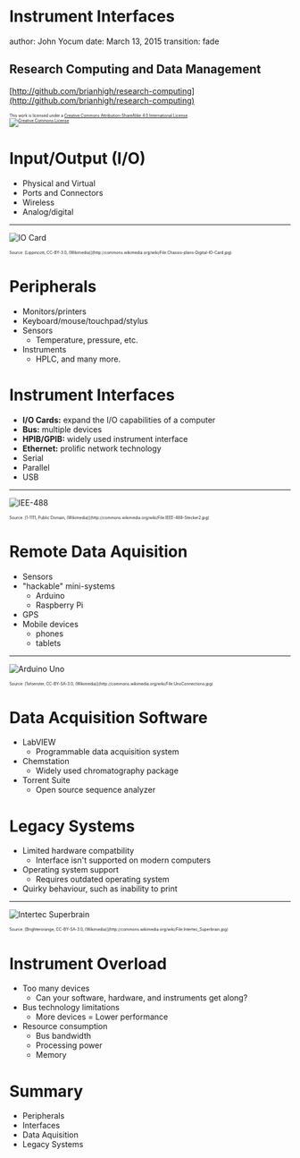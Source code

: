 Instrument Interfaces
========================================================
author: John Yocum
date: March 13, 2015
transition: fade

Research Computing and Data Management
-------------------------------------------------------
[http://github.com/brianhigh/research-computing](http://github.com/brianhigh/research-computing)

<small style="font-size:.5em">
This work is licensed under a <a rel="license" href="http://creativecommons.org/licenses/by-sa/4.0/">Creative Commons Attribution-ShareAlike 4.0 International License</a>.<br />
<a rel="license" href="http://creativecommons.org/licenses/by-sa/4.0/"><img alt="Creative Commons License" style="border-width:0" src="https://licensebuttons.net/l/by-sa/4.0/88x31.png" /></a>
</small> 

Input/Output (I/O)
========================================================

- Physical and Virtual
- Ports and Connectors
- Wireless
- Analog/digital

***

![IO Card](http://upload.wikimedia.org/wikipedia/commons/f/f8/Chassis-plans-Digital-IO-Card.jpg)

<small style="font-size:.5em">
Source: [Lippincott, CC-BY-3.0, (Wikimedia)](http://commons.wikimedia.org/wiki/File:Chassis-plans-Digital-IO-Card.jpg)
</small>

Peripherals
========================================================

- Monitors/printers
- Keyboard/mouse/touchpad/stylus
- Sensors
  - Temperature, pressure, etc.
- Instruments
  - HPLC, and many more.

Instrument Interfaces
========================================================

- **I/O Cards:** expand the I/O capabilities of a computer
- **Bus:** multiple devices
- **HPIB/GPIB:** widely used instrument interface
- **Ethernet:** prolific network technology
- Serial
- Parallel
- USB

***

![IEE-488](http://upload.wikimedia.org/wikipedia/commons/7/76/IEEE-488-Stecker2.jpg)

<small style="font-size:.5em">
Source: [1-1111, Public Domain, (Wikimedia)](http://commons.wikimedia.org/wiki/File:IEEE-488-Stecker2.jpg)
</small>

Remote Data Aquisition
========================================================

- Sensors
- "hackable" mini-systems
  * Arduino
  * Raspberry Pi
- GPS
- Mobile devices
  * phones
  * tablets

***

![Arduino Uno](http://upload.wikimedia.org/wikipedia/commons/9/9d/UnoConnections.jpg)

<small style="font-size:.5em">
Source: [1sfoerster, CC-BY-SA-3.0, (Wikimedia)](http://commons.wikimedia.org/wiki/File:UnoConnections.jpg)
</small>

Data Acquisition Software
========================================================

* LabVIEW
  * Programmable data acquisition system
* Chemstation
  * Widely used chromatography package
* Torrent Suite
  * Open source sequence analyzer

Legacy Systems
========================================================

* Limited hardware compatbility
  * Interface isn't supported on modern computers
* Operating system support
  * Requires outdated operating system
* Quirky behaviour, such as inability to print

***

![Intertec Superbrain](http://upload.wikimedia.org/wikipedia/commons/4/40/Intertec_Superbrain.jpg)

<small style="font-size:.5em">
Source: [Brighterorange, CC-BY-SA-3.0, (Wikimedia)](http://commons.wikimedia.org/wiki/File:Intertec_Superbrain.jpg)
</small>

Instrument Overload
========================================================

* Too many devices
  * Can your software, hardware, and instruments get along?
* Bus technology limitations
  * More devices = Lower performance
* Resource consumption
  * Bus bandwidth
  * Processing power
  * Memory

Summary
========================================================

- Peripherals
- Interfaces
- Data Aquisition
- Legacy Systems
